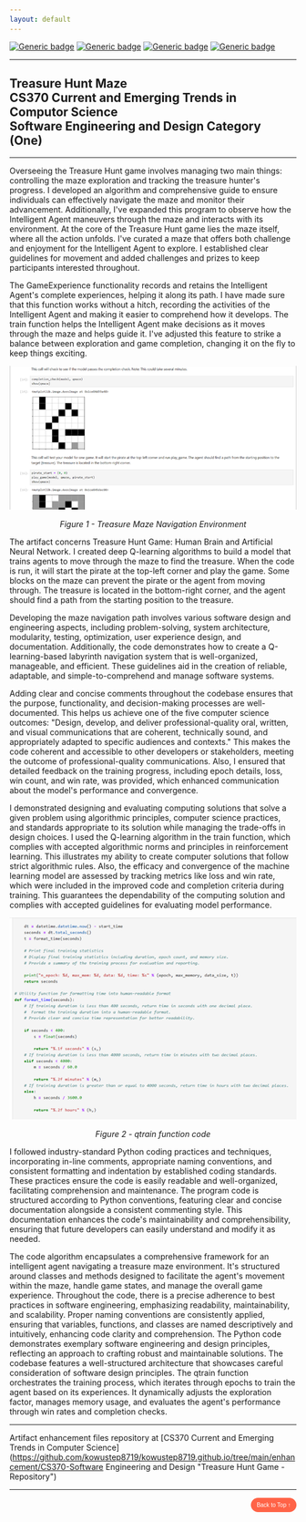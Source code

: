 ```yaml
---
layout: default
---
```


[![Generic badge](https://img.shields.io/badge/language-Python_3.9-blue.svg)](https://www.python.org) [![Generic badge](https://img.shields.io/badge/library-JANI--2.1.0-cyan.svg)](http://fusesource.github.io/jansi) [![Generic badge](https://img.shields.io/badge/ide-Visual_Studio_Code-purple.svg)](https://code.visualstudio.com) [![Generic badge](https://img.shields.io/badge/license-MIT-green.svg)](LICENSE)

---

## Treasure Hunt Maze<br/>CS370 Current and Emerging Trends in Computor Science<br/>Software Engineering and Design Category (One)

---

Overseeing the Treasure Hunt game involves managing two main things: controlling the maze exploration and tracking the treasure hunter's progress. I developed an algorithm and comprehensive guide to ensure individuals can effectively navigate the maze and monitor their advancement. Additionally, I've expanded this program to observe how the Intelligent Agent maneuvers through the maze and interacts with its environment. At the core of the Treasure Hunt game lies the maze itself, where all the action unfolds. I've curated a maze that offers both challenge and enjoyment for the Intelligent Agent to explore. I established clear guidelines for movement and added challenges and prizes to keep participants interested throughout.

The GameExperience functionality records and retains the Intelligent Agent's complete experiences, helping it along its path. I have made sure that this function works without a hitch, recording the activities of the Intelligent Agent and making it easier to comprehend how it develops. The train function helps the Intelligent Agent make decisions as it moves through the maze and helps guide it. I've adjusted this feature to strike a balance between exploration and game completion, changing it on the fly to keep things exciting.

<div style="text-align: center;">
    <img src="assets/img/CS370-MazeImage.png" title="Treasure Maze Navigation Environment" />
    <p><em>Figure 1 - Treasure Maze Navigation Environment</em></p>
</div>

The artifact concerns Treasure Hunt Game: Human Brain and Artificial Neural Network. I created deep Q-learning algorithms to build a model that trains agents to move through the maze to find the treasure. When the code is run, it will start the pirate at the top-left corner and play the game. Some blocks on the maze can prevent the pirate or the agent from moving through. The treasure is located in the bottom-right corner, and the agent should find a path from the starting position to the treasure.

Developing the maze navigation path involves various software design and engineering aspects, including problem-solving, system architecture, modularity, testing, optimization, user experience design, and documentation. Additionally, the code demonstrates how to create a Q-learning-based labyrinth navigation system that is well-organized, manageable, and efficient. These guidelines aid in the creation of reliable, adaptable, and simple-to-comprehend and manage software systems. 

Adding clear and concise comments throughout the codebase ensures that the purpose, functionality, and decision-making processes are well-documented. This helps us achieve one of the five computer science outcomes: "Design, develop, and deliver professional-quality oral, written, and visual communications that are coherent, technically sound, and appropriately adapted to specific audiences and contexts." This makes the code coherent and accessible to other developers or stakeholders, meeting the outcome of professional-quality communications. Also, I ensured that detailed feedback on the training progress, including epoch details, loss, win count, and win rate, was provided, which enhanced communication about the model's performance and convergence.   

I demonstrated designing and evaluating computing solutions that solve a given problem using algorithmic principles, computer science practices, and standards appropriate to its solution while managing the trade-offs in design choices. I used the Q-learning algorithm in the train function, which complies with accepted algorithmic norms and principles in reinforcement learning. This illustrates my ability to create computer solutions that follow strict algorithmic rules. Also, the efficacy and convergence of the machine learning model are assessed by tracking metrics like loss and win rate, which were included in the improved code and completion criteria during training. This guarantees the dependability of the computing solution and complies with accepted guidelines for evaluating model performance.


<div style="text-align: center;">
    <img src="assets/img/CS370-PythonCode.png" title="Part of the 'qtrain function' code" />
    <p><em>Figure 2 - qtrain function code</em></p>
</div>

I followed industry-standard Python coding practices and techniques, incorporating in-line comments, appropriate naming conventions, and consistent formatting and indentation by established coding standards. These practices ensure the code is easily readable and well-organized, facilitating comprehension and maintenance. The program code is structured according to Python conventions, featuring clear and concise documentation alongside a consistent commenting style. This documentation enhances the code's maintainability and comprehensibility, ensuring that future developers can easily understand and modify it as needed.

The code algorithm encapsulates a comprehensive framework for an intelligent agent navigating a treasure maze environment. It's structured around classes and methods designed to facilitate the agent's movement within the maze, handle game states, and manage the overall game experience. Throughout the code, there is a precise adherence to best practices in software engineering, emphasizing readability, maintainability, and scalability. Proper naming conventions are consistently applied, ensuring that variables, functions, and classes are named descriptively and intuitively, enhancing code clarity and comprehension. The Python code demonstrates exemplary software engineering and design principles, reflecting an approach to crafting robust and maintainable solutions. The codebase features a well-structured architecture that showcases careful consideration of software design principles. The qtrain function orchestrates the training process, which iterates through epochs to train the agent based on its experiences. It dynamically adjusts the exploration factor, manages memory usage, and evaluates the agent's performance through win rates and completion checks.

---

Artifact enhancement files repository at [CS370 Current and Emerging Trends in Computer Science](https://github.com/kowustep8719/kowustep8719.github.io/tree/main/enhancement/CS370-Software Engineering and Design "Treasure Hunt Game - Repository")

---

<div style="text-align: right;">
    <a href="#">
        <button style="font-size: 10px; font-weight: 500; background: #ff6347; color: #ffffff; border-radius: 50px; border-style: solid; border-color: #ff6347; padding: 5px 8px;">Back to Top &#8593;</button>
    </a>
</div>